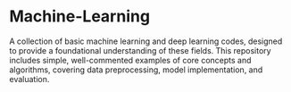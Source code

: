 # Machine-Learning
A collection of basic machine learning and deep learning codes, designed to provide a foundational understanding of these fields. This repository includes simple, well-commented examples of core concepts and algorithms, covering data preprocessing, model implementation, and evaluation.

